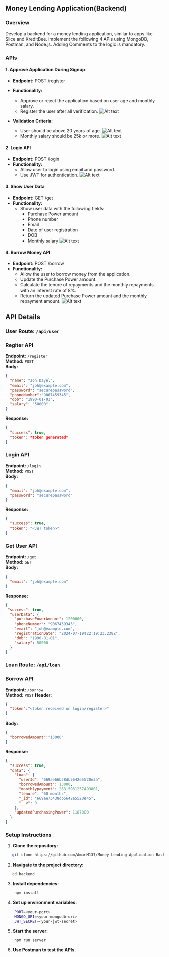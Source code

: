 ## Money Lending Application(Backend)


### Overview
Develop a backend for a money lending application, similar to apps like Slice and KreditBee. Implement the following 4 APIs using MongoDB, Postman, and Node.js. Adding Comments to the logic is mandatory.

### APIs

#### 1. Approve Application During Signup
- **Endpoint:** POST /register
- **Functionality:**
  - Approve or reject the application based on user age and monthly salary.
  - Register the user after all verification.
  ![Alt text](./images/RegisterUser.png)

- **Validation Criteria:**
  - User should be above 20 years of age.
  ![Alt text](./images/RegisterUser%20agenot.png)
  - Monthly salary should be 25k or more.
  ![Alt text](./images/RegisterUser%20salarynot.png)


#### 2. Login API
- **Endpoint:** POST /login
- **Functionality:**
  - Allow user to login using email and password.
  - Use JWT for authentication.
  ![Alt text](./images/login%20user.png)

#### 3. Show User Data
- **Endpoint:** GET /get
- **Functionality:**
  - Show user data with the following fields:
    - Purchase Power amount
    - Phone number
    - Email
    - Date of user registration
    - DOB
    - Monthly salary
  ![Alt text](./images/get%20user.png)

#### 4. Borrow Money API
- **Endpoint:** POST /borrow
- **Functionality:**
  - Allow the user to borrow money from the application.
  - Update the Purchase Power amount.
  - Calculate the tenure of repayments and the monthly repayments with an interest rate of 8%.
  - Return the updated Purchase Power amount and the monthly repayment amount.
  ![Alt text](./images/get%20loan.png)


## API Details

### User Route: `/api/user`
### Regiter API
**Endpoint:** `/register`  
**Method:** `POST`  
**Body:**
```json
{
  "name": "Joh Dayel",
  "email": "joh@example.com",
  "password": "securepassword",
  "phoneNumber":"9067459345",
  "dob": "1990-01-01",
  "salary": "50000"
}
```
**Response:**
```json
{
  "success": true,
  "token": *token generated*
}
```
### Login API
**Endpoint:** `/login`  
**Method:** `POST`  
**Body:**
```json
{
  "email": "joh@example.com",
  "password": "securepassword"
}
```
**Response:**
```json
{
  "success": true,
  "token": "<JWT token>"
}
```
### Get User API
**Endpoint:** `/get`  
**Method:** `GET`  
**Body:**
```json
{
  "email": "joh@example.com"
}
```
**Response:**
```json
{
 "success": true,
  "userData": {
    "purchasePowerAmount": 1200000,
    "phoneNumber": "9067459345",
    "email": "joh@example.com",
    "registrationDate": "2024-07-19T22:19:23.238Z",
    "dob": "1990-01-01",
    "salary": 50000
  }
}
```

### Loan Route: `/api/loan`
### Borrow API
**Endpoint:** `/borrow`  
**Method:** `POST` 
**Header:**
```json
{
  "token":"<token received on login/register>"
}
```
**Body:**
```json
{
  "borrowedAmount":"13000"
}
```
**Response:**
```json
{
  "success": true,
  "data": {
    "loan": {
      "userId": "669ae66b38db5642e5520e3a",
      "borrowedAmount": 13000,
      "monthlypayment": 263.5931257493801,
      "tenure": "60 months",
      "_id": "669ae73438db5642e5520e45",
      "__v": 0
    },
    "updatedPurchasingPower": 1187000
  }
}
```

### Setup Instructions

1. **Clone the repository:**
```bash
   git clone https://github.com/AmanM137/Money-Lending-Application-Backend.git
```
2. **Navigate to the project directory:**
```bash
   cd backend
```
3. **Install dependencies:**
```bash
    npm install
```
4. **Set up environment variables:**
```bash
    PORT=<your-port>
    MONGO_URI=<your-mongodb-uri>
    JWT_SECRET=<your-jwt-secret>
```
5. **Start the server:**
```bash
    npm run server
```
6. **Use Postman to test the APIs.**